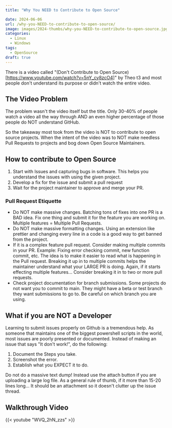 ```yaml
---
title: "Why You NEED to Contribute to Open Source"

date: 2024-06-06
url: /why-you-NEED-to-contribute-to-open-source/
image: images/2024-thumbs/why-you-NEED-to-contribute-to-open-source.jpg
categories:
  - Linux
  - Windows
tags:
  - OpenSource
draft: true
---
```

There is a video called "(Don't Contribute to Open Source)[https://www.youtube.com/watch?v=5nY_cy8zcO4]" by Theo t3 and most people don't understand its purpose or didn't watch the entire video.
<!--more-->

## The Video Problem

The problem wasn't the video itself but the title. Only 30-40% of people watch a video all the way through AND an even higher percentage of those people do NOT understand GitHub.

So the takeaway most took from the video is NOT to contribute to open source projects. When the intent of the video was to NOT make needless Pull Requests to projects and bog down Open Source Maintainers.

## How to contribute to Open Source

1. Start with Issues and capturing bugs in software. This helps you understand the issues with using the given project.
2. Develop a fix for the issue and submit a pull request
3. Wait for the project maintainer to approve and merge your PR.

### Pull Request Etiquette

- Do NOT make massive changes. Batching tons of fixes into one PR is a BAD idea. Fix one thing and submit it for the feature you are working on. Multiple features = Multiple Pull Requests.
- Do NOT make massive formatting changes. Using an extension like prettier and changing every line in a code is a good way to get banned from the project.
- If it is a complex feature pull request. Consider making multiple commits in your PR. Example: Fixing error checking commit, new function commit, etc. The idea is to make it easier to read what is happening in the Pull request. Breaking it up in to multiple commits helps the maintainer understand what your LARGE PR is doing. Again, if it starts effecting multiple features... Consider breaking it in to two or more pull requests.
- Check project documentation for branch submissions. Some projects do not want you to commit to main. They might have a beta or test branch they want submissions to go to. Be careful on which branch you are using.

## What if you are NOT a Developer

Learning to submit issues properly on Github is a tremendous help. As someone that maintains one of the biggest powershell scripts in the world, most issues are poorly presented or documented. Instead of making an issue that says "It don't work!", do the following:

1. Document the Steps you take.
2. Screenshot the error.
3. Establish what you EXPECT it to do.

Do not do a massive text dump! Instead use the attach button if you are uploading a large log file.  As a general rule of thumb, if it more than 15-20 lines long... It should be an attachment so it doesn't clutter up the issue thread.

## Walkthrough Video

{{< youtube "WVQ_2hN_zzs" >}}
